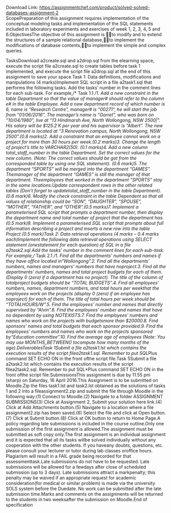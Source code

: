 Download Link: https://assignmentchef.com/product/solved-solved-databases-assignment-2
<br>
ScopePreparation of this assignment requires implementation of the conceptual modeling tasks and implementation of the SQL statements included in laboratory experiments and exercises of week 1, 2, 3, 4, 5 and 6.ObjectivesThe objective of this assignment is:to modify and to extend the structures of a sample relational database,to implement the modifications of database contents,to implement the simple and complex queries.

TasksDownload a2create.sql and a2drop.sql from the elearning space, execute the script file a2create.sql to create tables before task 1 implemented, and execute the script file a2drop.sql at the end of this assignment to save your space.Task 1: Data definitions, modifications and manipulations (4 marks)Implement SQL script in a file a2task1.sql that performs the following tasks. Add the tasks’ number in the comment lines for each sub-task. For example,/* Task 1.1 */1. Add a new constraint in the table Department so that the value of manager# should refer to the column e# in the table Employee. Add a new department record of which number is 6, name is “Research Centre”, manager# is “00271”, he will start the job from “01/06/2016”. The manager’s name is “Garret”, who was born on “10/04/1980”, live at “13 Hindmarsh Ave, North Wollongong, NSW 2500|”. His salary will be $125.2 K per year and his supervisor is “Albert”. The new department is located at “3 Renovation campus, North Wollongong, NSW 2500”.(0.8 marks)2. Add a constraint that an employee cannot work on a project for more than 30 hours per week.(0.2 marks)3. Change the length of project’s title to VARCHAR2(50). (0.1 marks)4. Add a new column total_staff_number in the table Department. Set the correct values for the new column. (Note: The correct values should be got from the corresponded table by using one SQL statement). (0.6 mark)5. The department “SPORTS” will be merged into the department “GAMES”. Themanager of the department “GAMES” is still the manager of that department. Theemployees that worked in the department “SPORTS” stay in the same locations.Update correspondent rows in the other related tables (Don’t forget to updatetotal_staff_number in the table Department).(0.8 mark)6. Modify the check constraint in the table Dependent so that all values of relationship could be “SON”, “DAUGHTER”, “SPOUSE”, “MOTHER”, “FATHER”, and “OTHER”.(0.5 marks)7. Implement a parameterised SQL script that prompts a department number, then display the department name and total number of project that the department has. (0.5 mark)8. Implement a parameterised SQL script that prompts about full information describing a project and inserts a new row into the table Project.(0.5 mark)Task 2: Data retrieval operations (4 marks – 0.4 marks each)Implement the following data retrieval operations using SELECT statement (onestatement for each question) of SQL in a file a2task2.sql.Add the tasks’ number in the comment lines for each sub-task. For example,/* Task 2.1 */1. Find all the departments’ numbers and names if they have office located in“Wollongong”.2. Find all the departments’ numbers, names and managers’ numbers that have noproject.3. Find all the departments’ numbers, names and total project budgets for each of them.(Display 0 (zero) if a department has no project). The title of the column of totalproject budgets should be “TOTAL BUDGETS”.4. Find all employees’ numbers, names, department numbers, and total hours per weekthat the employees work on the projects (display 0 (zero) if an employee has noproject) for each of them. The title of total hours per week should be “TOTALHOURS/W”.5. Find the employees’ number and names that directly supervised by “Alvin”.6. Find the employees’ number and names that have no dependent by using NOTEXISTS.7. Find the employees’ numbers and names who work on the projects with budgetsmore than $20000.8. Find sponsors’ names and total budgets that each sponsor provided.9. Find the employees’ numbers and names who work on the projects sponsored by“Education committee”.10. Find the average age of employees (Note: You may use MONTHS_BETWEEN() tocompute how many months of the age).DeliverablesTask 1Submit a file a2task1.lst which contains the execution results of the script filea2task1.sql. Remember to put SQL*Plus command SET ECHO ON in the front ofthe script file.Task 5Submit a file a2task2.lst which contains the execution results of the script filea2task2.sql. Remember to put SQL*Plus command SET ECHO ON in the front ofthe script file.SubmissionsThis assignment is due by 11.55 pm (sharp) on Saturday, 16 April 2016.This Assignment is to be submitted on Moodle.Zip the files task1.lst and task2.lst obtained as the solutions of tasks 1 and 2 into a fileassignment2.zip and submit the file through Moodle in the following way:(1) Connect to Moodle.(2) Navigate to a folder ASSIGNMENT SUBMISSIONS(3) Click at Assignment 2, Submit your solution here link.(4) Click at Add Attachments button.(5) Navigate to a location where a file assignment2.zip has been saved.(6) Select the file and click at Open button.(7) Click at Submit button.(8) Click at OK button to return to Home Page.A policy regarding late submissions is included in the course outline.Only one submission of the first assignment is allowed.The assignment must be submitted as soft copy only.The first assignment is an individual assignment and it is expected that all its tasks willbe solved individually without any cooperation with the other students. If you haveany doubts, questions, etc. please consult your lecturer or tutor during lab classes oroffice hours. Plagiarism will result in a FAIL grade being recorded for that assessmenttask.Late submissions do not have to be requested. Late submissions will be allowed for a fewdays after close of scheduled submission (up to 3 days). Late submissions attract a markpenalty; this penalty may be waived if an appropriate request for academic consideration(for medical or similar problem) is made via the university SOLS system before the Duedate. No work can be submitted after the late submission time.Marks and comments on the assignments will be returned to the students in two weeksafter the submission on Moodle.End of specification